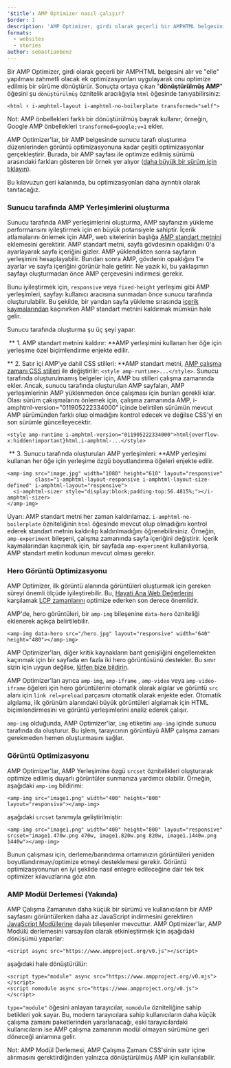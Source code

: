 ```yaml
---
'$title': AMP Optimizer nasıl çalışır?
$order: 1
description: 'AMP Optimizer, girdi olarak geçerli bir AMPHTML belgesini alır ve "elle" yapılması zahmetli olacak ek optimizasyonları uygulayarak onu optimize edilmiş bir sürüme dönüştürür. Bu kılavuz, AMP Optimizer''ın nasıl çalıştığını ayrıntılı olarak açıklıyor.'
formats:
  - websites
  - stories
author: sebastianbenz
---
```


Bir AMP Optimizer, girdi olarak geçerli bir AMPHTML belgesini alır ve "elle" yapılması zahmetli olacak ek optimizasyonları uygulayarak onu optimize edilmiş bir sürüme dönüştürür. Sonuçta ortaya çıkan "**dönüştürülmüş AMP**" öğesini şu `dönüştürülmüş` öznitelik aracılığıyla `html` öğesinde tanıyabilirsiniz:

```
<html ⚡ i-amphtml-layout i-amphtml-no-boilerplate transformed="self">
```

Not: AMP önbellekleri farklı bir dönüştürülmüş bayrak kullanır; örneğin, Google AMP önbellekleri `transformed=google;v=1` ekler.

AMP Optimizer'lar, bir AMP belgesinde sunucu tarafı oluşturma düzenlerinden görüntü optimizasyonuna kadar çeşitli optimizasyonlar gerçekleştirir. Burada, bir AMP sayfası ile optimize edilmiş sürümü arasındaki farkları gösteren bir örnek yer alıyor ([daha büyük bir sürüm için tıklayın](/static/img/docs/guides/optimized-amp-diff.png)).

<a href="/static/img/docs/guides/optimized-amp-diff.png"><amp-img lightbox layout="responsive" width="2560" height="773" src="/static/img/docs/guides/optimized-amp-diff.png"></amp-img></a>

Bu kılavuzun geri kalanında, bu optimizasyonları daha ayrıntılı olarak tanıtacağız.

### Sunucu tarafında AMP Yerleşimlerini oluşturma

Sunucu tarafında AMP yerleşimlerini oluşturma, AMP sayfanızın yükleme performansını iyileştirmek için en büyük potansiyele sahiptir. İçerik atlamalarını önlemek için AMP, web sitelerinin başlığa [AMP standart metnini](https://amp.dev/documentation/guides-and-tutorials/learn/spec/amp-boilerplate/?format=websites) eklemesini gerektirir. AMP standart metni, sayfa gövdesinin opaklığını 0'a ayarlayarak sayfa içeriğini gizler. AMP yüklendikten sonra sayfanın yerleşimini hesaplayabilir. Bundan sonra AMP, gövdenin opaklığını 1'e ayarlar ve sayfa içeriğini görünür hale getirir. Ne yazık ki, bu yaklaşımın sayfayı oluşturmadan önce AMP çerçevesini indirmesi gerekir.

Bunu iyileştirmek için, `responsive` veya `fixed-height` yerleşimi gibi AMP yerleşimleri, sayfayı kullanıcı aracısına sunmadan önce sunucu tarafında oluşturulabilir. Bu şekilde, bir yandan sayfa yükleme sırasında [içerik kaymalarından](https://web.dev/cls/) kaçınırken AMP standart metnini kaldırmak mümkün hale gelir.

Sunucu tarafında oluşturma şu üç şeyi yapar:

⁣ ** 1. AMP standart metnini kaldırır: **AMP yerleşimini kullanan her öğe için yerleşime özel biçimlendirme enjekte edilir.

⁣** 2. Satır içi AMP'ye dahil CSS stilleri: **AMP standart metni, [AMP çalışma zamanı CSS stilleri](https://ampjs.org/v0.css) ile değiştirilir: `<style amp-runtime>...</style>`. Sunucu tarafında oluşturulmamış belgeler için, AMP bu stilleri çalışma zamanında ekler. Ancak, sunucu tarafında oluşturulan AMP sayfaları, AMP yerleşimlerinin AMP yüklenmeden önce çalışması için bunları gerekli kılar. Olası sürüm çakışmalarını önlemek için, çalışma zamanında AMP, i-amphtml-version="011905222334000" içinde belirtilen sürümün mevcut AMP sürümünden farklı olup olmadığını kontrol edecek ve değilse CSS'yi en son sürümle güncelleyecektir.

```
<style amp-runtime i-amphtml-version="011905222334000">html{overflow-x:hidden!important}html.i-amphtml-...</style>
```

⁣ ** 3. Sunucu tarafında oluşturulan AMP yerleşimleri: **AMP yerleşimi kullanan her öğe için yerleşime özgü boyutlandırma öğeleri enjekte edilir.

```
<amp-img src="image.jpg" width="1080" height="610" layout="responsive"
         class="i-amphtml-layout-responsive i-amphtml-layout-size-defined" i-amphtml-layout="responsive">
  <i-amphtml-sizer style="display:block;padding-top:56.4815%;"></i-amphtml-sizer>
</amp-img>
```

Uyarı: AMP standart metni her zaman kaldırılamaz. `i-amphtml-no-boilerplate` özniteliğinin `html` öğesinde mevcut olup olmadığını kontrol ederek standart metnin kaldırılıp kaldırılmadığını öğrenebilirsiniz. Örneğin, `amp-experiment` bileşeni, çalışma zamanında sayfa içeriğini değiştirir. İçerik kaymalarından kaçınmak için, bir sayfada `amp-experiment` kullanılıyorsa, AMP standart metin kodunun mevcut olması gerekir.

### Hero Görüntü Optimizasyonu

AMP Optimizer, ilk görüntü alanında görüntüleri oluşturmak için gereken süreyi önemli ölçüde iyileştirebilir. Bu, [Hayati Ana Web Değerlerini](https://web.dev/lcp/) karşılamak [LCP zamanlarını](https://web.dev/vitals) optimize ederken son derece önemlidir.

AMP'de, hero görüntüleri, bir `amp-img` bileşenine `data-hero` özniteliği eklenerek açıkça belirtilebilir.

```
<amp-img data-hero src="/hero.jpg" layout="responsive" width="640" height="480"></amp-img>
```

AMP Optimizer'ları, diğer kritik kaynakların bant genişliğini engellemekten kaçınmak için bir sayfada en fazla iki hero görüntüsünü destekler. Bu sınır sizin için uygun değilse, [lütfen bize bildirin](https://github.com/ampproject/amp-toolbox/issues).

AMP Optimizer'ları ayrıca `amp-img`, `amp-iframe` , `amp-video` veya `amp-video-iframe` öğeleri için hero görüntülerini otomatik olarak algılar ve görüntü `src` alanı için `link rel=preload` parçasını otomatik olarak enjekte eder. Otomatik algılama, ilk görünüm alanındaki büyük görüntüleri algılamak için HTML biçimlendirmesini ve görüntü yerleşimlerini analiz ederek çalışır.

`amp-img` olduğunda, AMP Optimizer'lar, `img` etiketini `amp-img` içinde sunucu tarafında da oluşturur. Bu işlem, tarayıcının görüntüyü AMP çalışma zamanı gerekmeden hemen oluşturmasını sağlar.

### Görüntü Optimizasyonu

AMP Optimizer'lar, AMP Yerleşimine özgü `srcset` öznitelikleri oluşturarak optimize edilmiş duyarlı görüntüler sunmanıza yardımcı olabilir. Örneğin, aşağıdaki `amp-img` bildirimi:

```
<amp-img src="image1.png" width="400" height="800" layout="responsive"></amp-img>
```

aşağıdaki `srcset` tanımıyla geliştirilmiştir:

```
<amp-img src="image1.png" width="400" height="800" layout="responsive" srcset="image1.470w.png 470w, image1.820w.png 820w, image1.1440w.png 1440w"></amp-img>
```

Bunun çalışması için, derleme/barındırma ortamınızın görüntüleri yeniden boyutlandırmayı/optimize etmeyi desteklemesi gerekir. Görüntü optimizasyonunun en iyi şekilde nasıl entegre edileceğine dair tek tek optimizer kılavuzlarına göz atın.

### AMP Modül Derlemesi (Yakında)

AMP Çalışma Zamanının daha küçük bir sürümü ve kullanıcıların bir AMP sayfasını görüntülerken daha az JavaScript indirmesini gerektiren [JavaScript Modüllerine](https://v8.dev/features/modules#browser) dayalı bileşenler mevcuttur. AMP Optimizer'lar, AMP Modülü derlemesini varsayılan olarak etkinleştirmek için aşağıdaki dönüşümü yaparlar:

```
<script async src="https://www.ampproject.org/v0.js"></script>
```

aşağıdaki hale dönüştürülür:

```
<script type="module" async src="https://www.ampproject.org/v0.mjs"></script>
<script nomodule async src="https://www.ampproject.org/v0.js"></script>
```

`type="module"` öğesini anlayan tarayıcılar, `nomodule` özniteliğine sahip betikleri yok sayar. Bu, modern tarayıcılara sahip kullanıcıların daha küçük çalışma zamanı paketlerinden yararlanacağı, eski tarayıcılardaki kullanıcıların ise AMP çalışma zamanının modül olmayan sürümüne geri döneceği anlamına gelir.

Not: AMP Modül Derlemesi, AMP Çalışma Zamanı CSS'sinin satır içine alınmasını gerektirdiğinden yalnızca dönüştürülmüş AMP için kullanılabilir.
